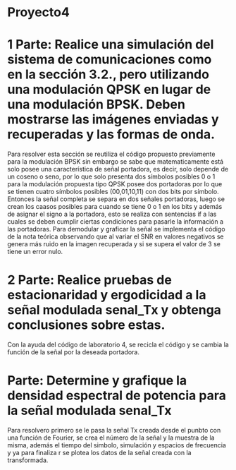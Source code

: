 # Proyecto4
 # 1 Parte: Realice una simulación del sistema de comunicaciones como en la sección 3.2., pero utilizando una modulación QPSK en lugar de una modulación BPSK. Deben mostrarse las imágenes enviadas y recuperadas y las formas de onda.
 
 Para resolver esta sección se reutiliza el código propuesto previamente para la modulación BPSK sin embargo se sabe que matematicamente
 está solo posee una característica de señal portadora, es decir, solo depende de un coseno o seno, por lo que solo presenta dos símbolos posibles 0 o 1
 para la modulación propuesta tipo QPSK posee dos portadoras por lo que se tienen cuatro símbolos posibles (00,01,10,11) con dos bits por símbolo. Entonces
 la señal completa se separa en dos señales portadoras, luego se crean los caasos posibles para cuando se tiene 0 o 1 en los bits y además de asignar 
 el signo a la portadora, esto se realiza con sentencias if a las cuales se deben cumplir ciertas condiciones para pasarle la información a las portadoras.
 Para demodular y graficar la señal se implementa el código de la nota teórica observando que al variar el SNR en valores negativos se genera 
 más ruido en la imagen recuperada y si se supera el valor de 3 se tiene un error nulo.
 
 # 2 Parte: Realice pruebas de estacionaridad y ergodicidad a la señal modulada senal_Tx y obtenga conclusiones sobre estas.
 Con la ayuda del código de laboratorio 4, se recicla el código y se cambia la función de la señal por la deseada portadora.
 
 #  Parte: Determine y grafique la densidad espectral de potencia para la señal modulada senal_Tx
 Para resolvero primero se le pasa la señal Tx creada desde el punbto con una función de Fourier, se crea el número de la señal y la muestra de la misma,
 además el tiempo del simbolo, simulación y espacios de frecuencia y ya para finaliza r se plotea los datos de la señal creada con la transformada.
